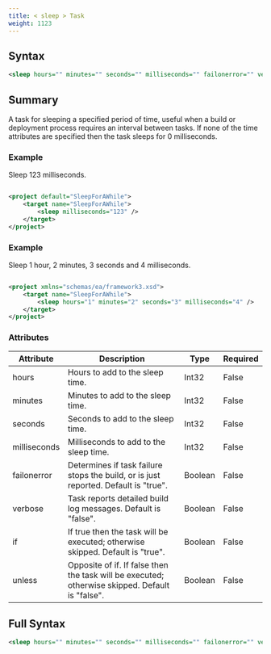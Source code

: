 ```yaml
---
title: < sleep > Task
weight: 1123
---
```

## Syntax
```xml
<sleep hours="" minutes="" seconds="" milliseconds="" failonerror="" verbose="" if="" unless="" />
```
## Summary ##
A task for sleeping a specified period of time, useful when a build or deployment process
requires an interval between tasks. If none of the time attributes are specified then the task sleeps for 0 milliseconds.

### Example ###
Sleep 123 milliseconds.


```xml

<project default="SleepForAWhile">
    <target name="SleepForAWhile">
        <sleep milliseconds="123" />
    </target>
</project>

```


### Example ###
Sleep 1 hour, 2 minutes, 3 seconds and 4 milliseconds.


```xml

<project xmlns="schemas/ea/framework3.xsd">
    <target name="SleepForAWhile">
        <sleep hours="1" minutes="2" seconds="3" milliseconds="4" />
    </target>
</project>

```



### Attributes
| Attribute | Description | Type | Required |
| --------- | ----------- | ---- | -------- |
| hours | Hours to add to the sleep time. | Int32 | False |
| minutes | Minutes to add to the sleep time. | Int32 | False |
| seconds | Seconds to add to the sleep time. | Int32 | False |
| milliseconds | Milliseconds to add to the sleep time. | Int32 | False |
| failonerror | Determines if task failure stops the build, or is just reported. Default is &quot;true&quot;. | Boolean | False |
| verbose | Task reports detailed build log messages.  Default is &quot;false&quot;. | Boolean | False |
| if | If true then the task will be executed; otherwise skipped. Default is &quot;true&quot;. | Boolean | False |
| unless | Opposite of if.  If false then the task will be executed; otherwise skipped. Default is &quot;false&quot;. | Boolean | False |

## Full Syntax
```xml
<sleep hours="" minutes="" seconds="" milliseconds="" failonerror="" verbose="" if="" unless="" />
```
